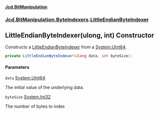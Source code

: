 #### [Jcd.BitManipulation](index.md 'index')

### [Jcd.BitManipulation.ByteIndexers](Jcd.BitManipulation.ByteIndexers.md 'Jcd.BitManipulation.ByteIndexers').[LittleEndianByteIndexer](Jcd.BitManipulation.ByteIndexers.LittleEndianByteIndexer.md 'Jcd.BitManipulation.ByteIndexers.LittleEndianByteIndexer')

## LittleEndianByteIndexer(ulong, int) Constructor

Constructs
a [LittleEndianByteIndexer](Jcd.BitManipulation.ByteIndexers.LittleEndianByteIndexer.md 'Jcd.BitManipulation.ByteIndexers.LittleEndianByteIndexer')
from a [System.UInt64](https://docs.microsoft.com/en-us/dotnet/api/System.UInt64 'System.UInt64').

```csharp
private LittleEndianByteIndexer(ulong data, int byteSize);
```

#### Parameters

<a name='Jcd.BitManipulation.ByteIndexers.LittleEndianByteIndexer.LittleEndianByteIndexer(ulong,int).data'></a>

`data` [System.UInt64](https://docs.microsoft.com/en-us/dotnet/api/System.UInt64 'System.UInt64')

The initial value of the underlying data.

<a name='Jcd.BitManipulation.ByteIndexers.LittleEndianByteIndexer.LittleEndianByteIndexer(ulong,int).byteSize'></a>

`byteSize` [System.Int32](https://docs.microsoft.com/en-us/dotnet/api/System.Int32 'System.Int32')

The number of bytes to index